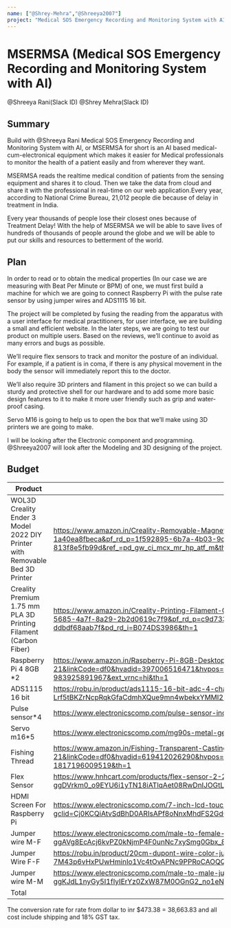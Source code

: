 ```yaml
---
name: ["@Shrey-Mehra","@Shreeya2007"]
project: "Medical SOS Emergency Recording and Monitoring System with AI"
---
```


# MSERMSA (Medical SOS Emergency Recording and Monitoring System with AI)
@Shreeya Rani(Slack ID)
@Shrey Mehra(Slack ID)
## Summary
Build with @Shreeya Rani
Medical SOS Emergency Recording and Monitoring System with AI, or MSERMSA for short is an AI based medical-cum-electronical equipment which makes it easier for Medical professionals to monitor the health of a patient easily and from wherever they want.

MSERMSA reads the realtime medical condition of patients from the sensing equipment and shares it to cloud. Then we take the data from cloud and share it with the professional in real-time on our web application.Every year, according to National Crime Bureau, 
21,012 people die because of delay in treatment in India.

Every year thousands of people lose their closest ones because of Treatment Delay!
With the help of MSERMSA we will be able to save lives of hundreds of thousands of people around the globe and we will be able to put our skills and resources to betterment of the world.

## Plan

In order to read or to obtain the medical properties (In our case we are measuring with Beat Per Minute or BPM) of one, we must first build a machine for which we are going to connect Raspberry Pi with the pulse rate sensor by using jumper wires and ADS1115 16 bit. 

The project will be completed by fusing the reading from the apparatus with a user interface for medical practitioners, for user interface, we are building a small and efficient website. In the later steps, we are going to test our product on multiple users. Based on the reviews, we’ll continue to avoid as many errors and bugs as possible.

We’ll require flex sensors to  track and monitor the posture of an individual. For example, if a patient is in coma, if there is any physical movement in the body the sensor will immediately report this to the doctor. 


We’ll also require 3D printers and filament in this project so we can build a sturdy and protective shell for our hardware and to add some more basic design features to it to make it more user friendly such as grip and water-proof casing. 

Servo M16 is going to help us to open the box that we’ll make using 3D printers we are going to make.


I will be looking after the Electronic component and programming.
@Shreeya2007 will look after the Modeling and 3D designing of the project.

## Budget



| Product         | Supplier/Link                         | Cost   |
| --------------- | ------------------------------------- | ------ |
| WOL3D Creality Ender 3 Model 2022 DIY Printer with Removable Bed 3D Printer  | https://www.amazon.in/Creality-Removable-Magnetic-3D-220x220x250mm/dp/B07P5YBN6M/?_encoding=UTF8&pd_rd_w=Q1zQY&content-id=amzn1.sym.1f592895-6b7a-4b03-9d72-1a40ea8fbeca&pf_rd_p=1f592895-6b7a-4b03-9d72-1a40ea8fbeca&pf_rd_r=ANV7YYVPYKDPCFPD69YS&pd_rd_wg=r6K2E&pd_rd_r=04bc56ca-18b9-4931-a9cb-813f8e5fb99d&ref_=pd_gw_ci_mcx_mr_hp_atf_m&th=1 | $174.29  |
| Creality Premium 1.75 mm PLA 3D Printing Filament (Carbon Fiber) | https://www.amazon.in/Creality-Printing-Filament-Carbon-Fiber/dp/B074DS3986/ref=pd_day0fbt_img_sccl_1/261-2814919-0635564?pd_rd_w=xL45H&content-id=amzn1.sym.c9d7333c-5685-4a7f-8a29-2b2d0619c7f9&pf_rd_p=c9d7333c-5685-4a7f-8a29-2b2d0619c7f9&pf_rd_r=VTV5RSV4NXVFJQ3HXD17&pd_rd_wg=tAQca&pd_rd_r=ec496aea-ffdb-4b43-bfed-ddbdf68aab7f&pd_rd_i=B074DS3986&th=1  | $36.52 |
| Raspberry Pi 4 8GB *2| https://www.amazon.in/Raspberry-Pi-8GB-Desktop-Computer/dp/B08B9XS3B6/ref=asc_df_B08B9XS3B6/?tag=googleshopdes-21&linkCode=df0&hvadid=397006516471&hvpos=&hvnetw=g&hvrand=742080683002387685&hvpone=&hvptwo=&hvqmt=&hvdev=c&hvdvcmdl=&hvlocint=&hvlocphy=20458&hvtargid=pla-983925891967&ext_vrnc=hi&th=1  | $169.54|
| ADS1115 16 bit| https://robu.in/product/ads1115-16-bit-adc-4-channel-programmable-gain-amplifier/?gclid=CjwKCAiAqt-dBhBcEiwATw-ggLZg-Lrf5tBKZrNcpRqkGfaCdmhXQue9mn4wbekxYMMI2PbZ_HntURoCsrIQAvD_BwE  | $10.54|
| Pulse sensor*4| https://www.electronicscomp.com/pulse-sensor-india?gclid=CjwKCAiAqt-dBhBcEiwATw-ggIqokG1SIU4X_HBcFfEA6SsvaOwvDW2Oi6FyIpNCTIv7AUcGoaeH9RoCWnkQAvD_BwE  | $6.16|
| Servo m16*5| https://www.electronicscomp.com/mg90s-metal-gear-servo-motor?gclid=CjwKCAiAqt-dBhBcEiwATw-ggGjyX5DJ0I3HNszM4a8V1tQ2SmTPWa_a1iSWdPG5rUKb1asaLLLP8hoC_PUQAvD_BwE  | $9.25|
| Fishing Thread| https://www.amazon.in/Fishing-Transparent-Casting-20-Meters/dp/B0B9N8LR6M/ref=asc_df_B0B9N8LR6M/?tag=googleshopdes-21&linkCode=df0&hvadid=619412026290&hvpos=&hvnetw=g&hvrand=17679179516095364323&hvpone=&hvptwo=&hvqmt=&hvdev=c&hvdvcmdl=&hvlocint=&hvlocphy=20458&hvtargid=pla-1817196009519&th=1 | $1.84|
| Flex Sensor| https://www.hnhcart.com/products/flex-sensor-2-2a-bend-sensor-for-hand-gesture-recognition?gclid=CjwKCAiAqt-dBhBcEiwATw-ggDVrkm0_o9EYU6i1yTN18iATlqAet08RwDnIJOGtL9zuivSCN5jsQxoC6LUQAvD_BwE| $18.54|
| HDMI Screen For Raspberry Pi|https://www.electronicscomp.com/7-inch-lcd-touch-screen-display-with-hdmi-for-raspberry-pi-800x480-resolution?gclid=Cj0KCQiAtvSdBhD0ARIsAPf8oNnxMhdFS2GdCjyaAF2GfCoSrZqL5mec0D3dsvyyN5EbiZXBSFFBYWgaAnreEALw_wcB | $45.24|
| Jumper wire M-F| https://www.electronicscomp.com/male-to-female-jumper-wires-20cm-40-pieces-pack?gclid=CjwKCAiAqt-dBhBcEiwATw-ggAVg8EcAcj6kvPZ0kNjmP4F0unNc7xySmg0Gbx_8hS3YUvLjt0e1_RoCrygQAvD_BwE | $0.70|
| Jumper Wire F-F| https://robu.in/product/20cm-dupont-wire-color-jumper-cable-2-54mm-1p-1p-female-female-40pcs/?gclid=CjwKCAiAqt-dBhBcEiwATw-ggHt1UolOkvW4Gg3qe-PF-7M43p6vHxPUwHminIo1Vc4tOvAPNc9PPRoCAOQQAvD_BwE | $0.64|
| Jumper wire M-M| https://www.electronicscomp.com/male-to-male-jumper-wires-20cm-40-pieces-pack?gclid=CjwKCAiAqt-dBhBcEiwATw-ggKJdL1nyGy5I1fIyIErYz0ZxW87M0OGnG2_no1eNeo_gIpHlwii7XhoCUs4QAvD_BwE | $0.82|
| Total           |                                       | $473.38 |

The conversion rate for rate from dollar to inr $473.38 = 38,663.83 and all cost include shipping and 18% GST tax.
